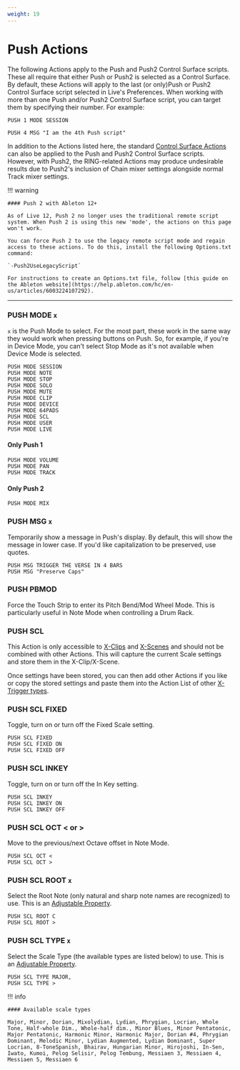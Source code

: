 ```yaml
---
weight: 19
---
```


# Push Actions

The following Actions apply to the Push and Push2 Control Surface scripts. These all require that either Push or Push2 is selected as a Control Surface. By default, these Actions will apply to the last (or only)Push or Push2 Control Surface script selected in Live's Preferences. When working with more than one Push and/or Push2 Control Surface script, you can target them by specifying their number. For example:

`PUSH 1 MODE SESSION`

`PUSH 4 MSG "I am the 4th Push script"`

In addition to the Actions listed here, the standard [Control Surface Actions](/action-reference/control-surface-actions) can also be applied to the Push and Push2 Control Surface scripts. However, with Push2, the RING-related Actions may produce undesirable results due to Push2's inclusion of Chain mixer settings alongside normal Track mixer settings.

!!! warning

    #### Push 2 with Ableton 12+

    As of Live 12, Push 2 no longer uses the traditional remote script system. When Push 2 is using this new 'mode', the actions on this page won't work.

    You can force Push 2 to use the legacy remote script mode and regain access to these actions. To do this, install the following Options.txt command:

    `-Push2UseLegacyScript`
    
    For instructions to create an Options.txt file, follow [this guide on the Ableton website](https://help.ableton.com/hc/en-us/articles/6003224107292).

___

### PUSH MODE `x`

`x` is the Push Mode to select. For the most part, these work in the same way they would work when pressing buttons on Push. So, for example, if you're in Device Mode, you can't select Stop Mode as it's not available when Device Mode is selected.

```
PUSH MODE SESSION
PUSH MODE NOTE
PUSH MODE STOP
PUSH MODE SOLO
PUSH MODE MUTE
PUSH MODE CLIP
PUSH MODE DEVICE
PUSH MODE 64PADS
PUSH MODE SCL
PUSH MODE USER
PUSH MODE LIVE
```

#### Only Push 1
```
PUSH MODE VOLUME
PUSH MODE PAN
PUSH MODE TRACK
```

#### Only Push 2
````
PUSH MODE MIX
````

### PUSH MSG `x`

Temporarily show a message in Push's display. By default, this will show the message in lower case. If you'd like capitalization to be preserved, use quotes.

```
PUSH MSG TRIGGER THE VERSE IN 4 BARS
PUSH MSG "Preserve Caps"
```

### PUSH PBMOD

Force the Touch Strip to enter its Pitch Bend/Mod Wheel Mode.
This is particularly useful in Note Mode when controlling a Drum
Rack.

### PUSH SCL

This Action is only accessible to [X-Clips](/manual/core-concepts/#x-clips) and [X-Scenes](manual/core-concepts/#x-scenes) and should not be combined with other Actions. This will capture the current Scale settings and store them in the X-Clip/X-Scene. 

Once settings have been stored, you can then add other Actions if you like or copy the stored settings and paste them into the Action List of other [X-Trigger types](/manual/core-concepts/#x-triggers).


### PUSH SCL FIXED

Toggle, turn on or turn off the Fixed Scale setting.

```
PUSH SCL FIXED
PUSH SCL FIXED ON
PUSH SCL FIXED OFF
```

### PUSH SCL INKEY

Toggle, turn on or turn off the In Key setting.

```
PUSH SCL INKEY
PUSH SCL INKEY ON
PUSH SCL INKEY OFF
```

### PUSH SCL OCT < or > 

Move to the previous/next Octave offset in Note Mode. 

```
PUSH SCL OCT <
PUSH SCL OCT >
```

### PUSH SCL ROOT `x`

Select the Root Note (only natural and sharp note names are
recognized) to use. This is an [Adjustable Property](/manual/general-action-information/#adjustable-properties).

```
PUSH SCL ROOT C
PUSH SCL ROOT >
```

### PUSH SCL TYPE `x`

Select the Scale Type (the available types are listed below) to use. This is an [Adjustable Property](/manual/general-action-information/#adjustable-properties).

```
PUSH SCL TYPE MAJOR,
PUSH SCL TYPE >
```

!!! info

    #### Available scale types

    Major, Minor, Dorian, Mixolydian, Lydian, Phrygian, Locrian, Whole Tone, Half-whole Dim., Whole-half dim., Minor Blues, Minor Pentatonic, Major Pentatonic, Harmonic Minor, Harmonic Major, Dorian #4, Phrygian Dominant, Melodic Minor, Lydian Augmented, Lydian Dominant, Super Locrian, 8-ToneSpanish, Bhairav, Hungarian Minor, Hirojoshi, In-Sen, Iwato, Kumoi, Pelog Selisir, Pelog Tembung, Messiaen 3, Messiaen 4, Messiaen 5, Messiaen 6